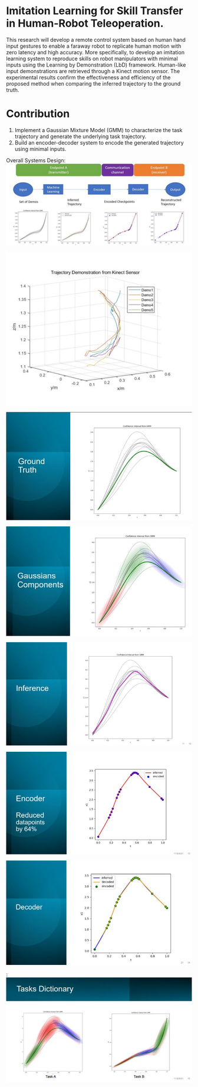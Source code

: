 # Imitation Learning for Skill Transfer in Human-Robot Teleoperation.

This research will develop a remote control system based on human hand input gestures to enable a faraway robot to replicate human motion with zero latency and high accuracy.
More specifically, to develop an imitation learning system to reproduce skills on robot manipulators with minimal inputs using the Learning by Demonstration (LbD) framework. Human-like input demonstrations are retrieved through a Kinect motion sensor. The experimental results confirm the effectiveness and efficiency of the proposed method when comparing the inferred trajectory to the ground truth.


# Contribution
1. Implement a Gaussian Mixture Model (GMM) to characterize the task trajectory and generate the underlying task trajectory.
2. Build an encoder-decoder system to encode the generated trajectory using minimal inputs.


Overall Systems Design:
![Design](./Img/0_design.jpg)


![Input](./Img/1_input.jpg)


![Ground Truth](./Img/2_ground_truth.jpg)


![Gaussians](./Img/3_gaussians.jpg)


![Inference](./Img/4_inferred.jpg)


![Encoder](./Img/5_encoder.jpg)


![Decoder](./Img/6_decoder.jpg)

:
![Dictionary](./Img/7_dictionary.jpg)


